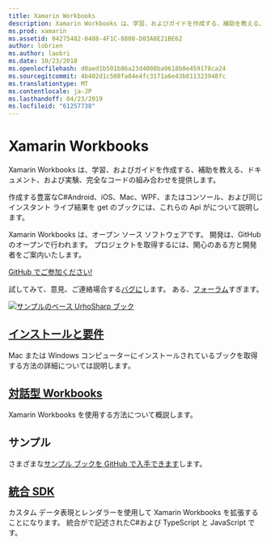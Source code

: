 ```yaml
---
title: Xamarin Workbooks
description: Xamarin Workbooks は、学習、およびガイドを作成する、補助を教える、ドキュメント、および実験、完全なコードの組み合わせを提供します。
ms.prod: xamarin
ms.assetid: 04275482-0488-4F1C-8808-D03A8E21BE62
author: lobrien
ms.author: laobri
ms.date: 10/23/2018
ms.openlocfilehash: d0aed1b501b86a23d4008ba9618b0e459178ca24
ms.sourcegitcommit: 4b402d1c508fa84e4fc3171a6e43b811323948fc
ms.translationtype: MT
ms.contentlocale: ja-JP
ms.lasthandoff: 04/23/2019
ms.locfileid: "61257738"
---
```

# <a name="xamarin-workbooks"></a>Xamarin Workbooks

Xamarin Workbooks は、学習、およびガイドを作成する、補助を教える、ドキュメント、および実験、完全なコードの組み合わせを提供します。

作成する豊富なC#Android、iOS、Mac、WPF、またはコンソール、および同じインスタント ライブ結果を get のブックには、これらの Api がについて説明します。

Xamarin Workbooks は、オープン ソース ソフトウェアです。 開発は、GitHub のオープンで行われます。 プロジェクトを取得するには、関心のある方と開発者をご案内いたします。

[GitHub でご参加ください!](https://github.com/Microsoft/workbooks)

試してみて、意見、ご連絡場合する[バグに](~/tools/workbooks/install.md#reporting-bugs)します。 ある、[フォーラム](https://forums.xamarin.com/categories/inspector)すぎます。

[![](images/interactive-1.0.0-urho-planet-earth-small.png "サンプルのベース UrhoSharp ブック")](images/interactive-1.0.0-urho-planet-earth.png#lightbox)

## <a name="installation-and-requirementsinstallmd"></a>[インストールと要件](install.md)

Mac または Windows コンピューターにインストールされているブックを取得する方法の詳細については説明します。

## <a name="interactive-workbooksworkbookmd"></a>[対話型 Workbooks](workbook.md)

Xamarin Workbooks を使用する方法について概説します。

## <a name="samples"></a>サンプル

さまざまな[サンプル ブックを GitHub で入手できます](https://github.com/xamarin/workbooks)します。

## <a name="integration-sdksdkindexmd"></a>[統合 SDK](sdk/index.md)

カスタム データ表現とレンダラーを使用して Xamarin Workbooks を拡張することになります。 統合がで記述されたC#および TypeScript と JavaScript です。
